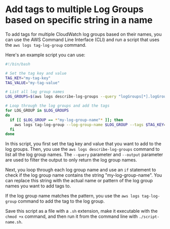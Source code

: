 # Add tags to multiple Log Groups based on specific string in a name
To add tags for multiple CloudWatch log groups based on their names, you can use the AWS Command Line Interface (CLI) and run a script that uses the `aws logs tag-log-group` command.

Here's an example script you can use:

```bash
#!/bin/bash

# Set the tag key and value
TAG_KEY="my-tag-key"
TAG_VALUE="my-tag-value"

# List all log group names
LOG_GROUPS=$(aws logs describe-log-groups --query "logGroups[*].logGroupName" --output text)

# Loop through the log groups and add the tags
for LOG_GROUP in $LOG_GROUPS
do
  if [[ $LOG_GROUP == *"my-log-group-name"* ]]; then
    aws logs tag-log-group --log-group-name $LOG_GROUP --tags $TAG_KEY=$TAG_VALUE
  fi
done
```

In this script, you first set the tag key and value that you want to add to the log groups. Then, you use the `aws logs describe-log-groups` command to list all the log group names. The `--query` parameter and `--output` parameter are used to filter the output to only return the log group names.

Next, you loop through each log group name and use an `if` statement to check if the log group name contains the string "my-log-group-name". You can replace this string with the actual name or pattern of the log group names you want to add tags to.

If the log group name matches the pattern, you use the `aws logs tag-log-group` command to add the tag to the log group.

Save this script as a file with a `.sh` extension, make it executable with the `chmod +x` command, and then run it from the command line with `./script-name.sh`.